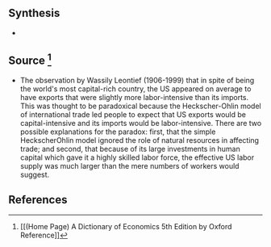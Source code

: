 ## Synthesis
- 
## Source [^1]
- The observation by Wassily Leontief (1906-1999) that in spite of being the world's most capital-rich country, the US appeared on average to have exports that were slightly more labor-intensive than its imports. This was thought to be paradoxical because the Heckscher-Ohlin model of international trade led people to expect that US exports would be capital-intensive and its imports would be labor-intensive. There are two possible explanations for the paradox: first, that the simple HeckscherOhlin model ignored the role of natural resources in affecting trade; and second, that because of its large investments in human capital which gave it a highly skilled labor force, the effective US labor supply was much larger than the mere numbers of workers would suggest.
## References

[^1]: [[(Home Page) A Dictionary of Economics 5th Edition by Oxford Reference]]